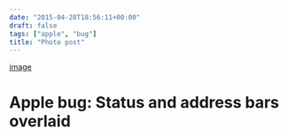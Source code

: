 ```yaml
---
date: "2015-04-28T18:56:11+00:00"
draft: false
tags: ["apple", "bug"]
title: "Photo post"
---
```

[image](/img/2015-04-28-photo-post/c30e9bbc41fc15c12b362c50631b8e13239880066af26e6abe5ac5e3eb045ec3.jpg)

# Apple bug: Status and address bars overlaid

